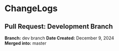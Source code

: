 # ChangeLogs

## Pull Request: Development Branch
**Branch:** dev branch 
**Date Created:** December 9, 2024  
**Merged into:** master  

<!-- ### Summary of Changes:
1. **Added Itinerary Management UI:**
   - Created a new React component `ItineraryManager` for handling user travel plans.
   - Integrated Tailwind CSS for responsive design.

2. **API Integration:**
   - Connected the Google Gemini API to fetch and display recommended destinations.
   - Set up functionality for creating, updating, and deleting itinerary items.

3. **Interactive Map:**
   - Implemented Google Maps API for users to visualize travel routes.
   - Added a draggable marker for selecting destinations.

4. **Bug Fixes:**
   - Resolved an issue where API calls were failing due to missing headers.
   - Fixed UI responsiveness on smaller screens.

### Next Steps:
- Integrate budgeting tools.
- Add weather forecast features to the itinerary page. -->